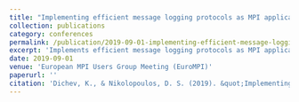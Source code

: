```yaml
---
title: "Implementing efficient message logging protocols as MPI application extensions"
collection: publications
category: conferences
permalink: /publication/2019-09-01-implementing-efficient-message-logging
excerpt: 'Implements efficient message logging protocols as MPI application extensions to improve fault tolerance and recovery capabilities in parallel applications.'
date: 2019-09-01
venue: 'European MPI Users Group Meeting (EuroMPI)'
paperurl: ''
citation: 'Dichev, K., & Nikolopoulos, D. S. (2019). &quot;Implementing efficient message logging protocols as MPI application extensions.&quot; In <i>Proceedings of the 26th European MPI Users'' Group Meeting</i>, 1-11.'
---
```

